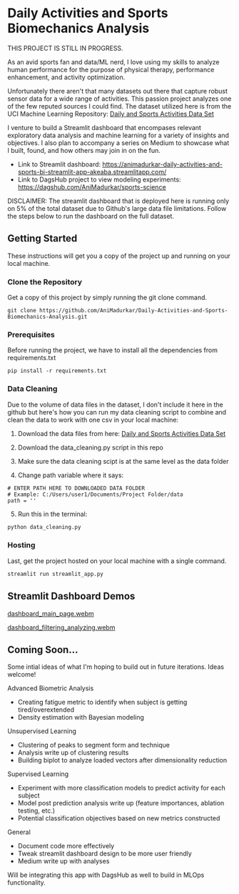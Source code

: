 # Daily Activities and Sports Biomechanics Analysis

THIS PROJECT IS STILL IN PROGRESS.

As an avid sports fan and data/ML nerd, I love using my skills to analyze human performance for the purpose of physical therapy, performance enhancement, and activity optimization.

Unfortunately there aren't that many datasets out there that capture robust sensor data for a wide range of activities. This passion project analyzes one of the few reputed sources I could find. The dataset utilized here is from the UCI Machine Learning Repository: [Daily and Sports Activities Data Set](https://archive.ics.uci.edu/ml/datasets/daily+and+sports+activities#)

I venture to build a Streamlit dashboard that encompases relevant exploratory data analysis and machine learning for a variety of insights and objectives. I also plan to accompany a series on Medium to showcase what I built, found, and how others may join in on the fun.

- Link to Streamlit dashboard: https://animadurkar-daily-activities-and-sports-bi-streamlit-app-akeaba.streamlitapp.com/
- Link to DagsHub project to view modeling experiments: https://dagshub.com/AniMadurkar/sports-science

DISCLAIMER: The streamlit dashboard that is deployed here is running only on 5% of the total dataset due to Github's large data file limitations. Follow the steps below to run the dashboard on the full dataset.

## Getting Started

These instructions will get you a copy of the project up and running on your local machine.

### Clone the Repository

Get a copy of this project by simply running the git clone command.

``` git
git clone https://github.com/AniMadurkar/Daily-Activities-and-Sports-Biomechanics-Analysis.git
```

### Prerequisites

Before running the project, we have to install all the dependencies from requirements.txt

``` pip
pip install -r requirements.txt
```

### Data Cleaning

Due to the volume of data files in the dataset, I don't include it here in the github but here's how you can run my data cleaning script to combine and clean the data to work with one csv in your local machine:

1. Download the data files from here: [Daily and Sports Activities Data Set](https://archive.ics.uci.edu/ml/datasets/daily+and+sports+activities#)

2. Download the data_cleaning.py script in this repo

3. Make sure the data cleaning scipt is at the same level as the data folder

4. Change path variable where it says:
 ``` 
# ENTER PATH HERE TO DOWNLOADED DATA FOLDER
# Example: C:/Users/user1/Documents/Project Folder/data
path = ''
```

5. Run this in the terminal:
 ``` cmd
python data_cleaning.py
```

### Hosting

Last, get the project hosted on your local machine with a single command.

``` cmd
streamlit run streamlit_app.py
```

## Streamlit Dashboard Demos

[dashboard_main_page.webm](https://user-images.githubusercontent.com/49261829/179043527-63795c58-47c6-4610-b3c8-8fa52b7780cc.webm)

[dashboard_filtering_analyzing.webm](https://user-images.githubusercontent.com/49261829/179044015-18f5b4bc-c9eb-4268-a943-db0ae98567f3.webm)

## Coming Soon...
Some intial ideas of what I'm hoping to build out in future iterations. Ideas welcome!

Advanced Biometric Analysis
- Creating fatigue metric to identify when subject is getting tired/overextended
- Density estimation with Bayesian modeling

Unsupervised Learning
- Clustering of peaks to segment form and technique
- Analysis write up of clustering results
- Building biplot to analyze loaded vectors after dimensionality reduction

Supervised Learning
- Experiment with more classification models to predict activity for each subject
- Model post prediction analysis write up (feature importances, ablation testing, etc.)
- Potential classification objectives based on new metrics constructed

General
- Document code more effectively
- Tweak streamlit dashboard design to be more user friendly
- Medium write up with analyses

Will be integrating this app with DagsHub as well to build in MLOps functionality.
